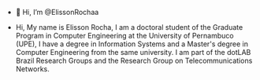 - 👋 Hi, I’m @ElissonRochaa

- Hi, My name is Elisson Rocha, I am a doctoral student of the Graduate Program in Computer Engineering at the University of Pernambuco (UPE), I have a degree in Information Systems and a Master's degree in Computer Engineering from the same university. I am part of the dotLAB Brazil Research Groups and the Research Group on Telecommunications Networks.
